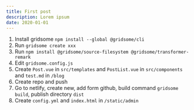```yaml
---
title: First post
description: Lorem ipsum
date: 2020-01-01
---
```

1. Install gridsome `npm install --global @gridsome/cli`
2. Run `gridsome create xxx`
3. Run `npm install @gridsome/source-filesystem @gridsome/transformer-remark`
4. Edit `gridsome.config.js`
4. Create `Post.vue` in `src/templates` and `PostList.vue` in `src/components` and `test.md` in `/blog`
5. Create repo and push
6. Go to netlify, create new, add form github, build command `gridsome build`, publish directory `dist`
7. Create `config.yml` and `index.html` in `/static/admin`